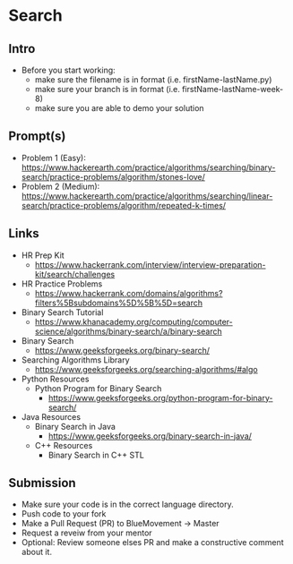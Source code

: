 # Search

## Intro

- Before you start working:
  - make sure the filename is in format (i.e. firstName-lastName.py)
  - make sure your branch is in format (i.e. firstName-lastName-week-8)
  - make sure you are able to demo your solution

## Prompt(s)
  - Problem 1 (Easy): https://www.hackerearth.com/practice/algorithms/searching/binary-search/practice-problems/algorithm/stones-love/
  - Problem 2 (Medium): https://www.hackerearth.com/practice/algorithms/searching/linear-search/practice-problems/algorithm/repeated-k-times/


## Links

- HR Prep Kit
  - <https://www.hackerrank.com/interview/interview-preparation-kit/search/challenges>
- HR Practice Problems
  - <https://www.hackerrank.com/domains/algorithms?filters%5Bsubdomains%5D%5B%5D=search>
- Binary Search Tutorial
  - <https://www.khanacademy.org/computing/computer-science/algorithms/binary-search/a/binary-search>
- Binary Search
  - <https://www.geeksforgeeks.org/binary-search/>
- Searching Algorithms Library
  - <https://www.geeksforgeeks.org/searching-algorithms/#algo>
- Python Resources
  - Python Program for Binary Search
    - <https://www.geeksforgeeks.org/python-program-for-binary-search/>
- Java Resources
  - Binary Search in Java
    - <https://www.geeksforgeeks.org/binary-search-in-java/>
  - C++ Resources
    - Binary Search in C++ STL

## Submission

- Make sure your code is in the correct language directory.
- Push code to your fork
- Make a Pull Request (PR) to BlueMovement -> Master
- Request a reveiw from your mentor
- Optional: Review someone elses PR and make a constructive comment about it.
